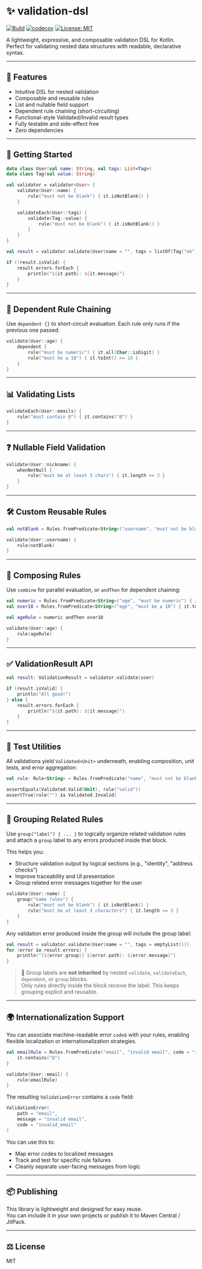 # ✨ validation-dsl

[![Build](https://github.com/ericTsiliacos/validation-dsl/actions/workflows/ci.yml/badge.svg)](https://github.com/ericTsiliacos/validation-dsl/actions)
[![codecov](https://codecov.io/gh/ericTsiliacos/validation-dsl/branch/main/graph/badge.svg)](https://codecov.io/gh/ericTsiliacos/validation-dsl)
[![License: MIT](https://img.shields.io/badge/License-MIT-yellow.svg)](LICENSE)

A lightweight, expressive, and composable validation DSL for Kotlin.  
Perfect for validating nested data structures with readable, declarative syntax.

---

## 🌟 Features

- Intuitive DSL for nested validation
- Composable and reusable rules
- List and nullable field support
- Dependent rule chaining (short-circuiting)
- Functional-style Validated/Invalid result types
- Fully testable and side-effect free
- Zero dependencies

---

## 🚀 Getting Started

```kotlin
data class User(val name: String, val tags: List<Tag>)
data class Tag(val value: String)

val validator = validator<User> {
    validate(User::name) {
        rule("must not be blank") { it.isNotBlank() }
    }

    validateEach(User::tags) {
        validate(Tag::value) {
            rule("must not be blank") { it.isNotBlank() }
        }
    }
}

val result = validator.validate(User(name = "", tags = listOf(Tag("ok"), Tag(""))))

if (!result.isValid) {
    result.errors.forEach {
        println("${it.path}: ${it.message}")
    }
}
```

---

## 🧠 Dependent Rule Chaining

Use `dependent {}` to short-circuit evaluation. Each rule only runs if the previous one passed:

```kotlin
validate(User::age) {
    dependent {
        rule("must be numeric") { it.all(Char::isDigit) }
        rule("must be ≥ 18") { it.toInt() >= 18 }
    }
}
```

---

## 📊 Validating Lists

```kotlin
validateEach(User::emails) {
    rule("must contain @") { it.contains("@") }
}
```

---

## ❓ Nullable Field Validation

```kotlin
validate(User::nickname) {
    whenNotNull {
        rule("must be at least 3 chars") { it.length >= 3 }
    }
}
```

---

## 🛠️ Custom Reusable Rules

```kotlin
val notBlank = Rules.fromPredicate<String>("username", "must not be blank") { it.isNotBlank() }

validate(User::username) {
    rule(notBlank)
}
```

---

## 🎯 Composing Rules

Use `combine` for parallel evaluation, or `andThen` for dependent chaining:

```kotlin
val numeric = Rules.fromPredicate<String>("age", "must be numeric") { it.all(Char::isDigit) }
val over18 = Rules.fromPredicate<String>("age", "must be ≥ 18") { it.toInt() >= 18 }

val ageRule = numeric andThen over18

validate(User::age) {
    rule(ageRule)
}
```

---

## ✅ ValidationResult API

```kotlin
val result: ValidationResult = validator.validate(user)

if (result.isValid) {
    println("All good!")
} else {
    result.errors.forEach {
        println("${it.path}: ${it.message}")
    }
}
```

---

## 🧪 Test Utilities

All validations yield `Validated<Unit>` underneath, enabling composition, unit tests, and error aggregation:

```kotlin
val rule: Rule<String> = Rules.fromPredicate("name", "must not be blank") { it.isNotBlank() }

assertEquals(Validated.Valid(Unit), rule("valid"))
assertTrue(rule("") is Validated.Invalid)
```

---

## 🧹 Grouping Related Rules

Use `group("label") { ... }` to logically organize related validation rules and attach a `group` label to any errors produced inside that block.

This helps you:
- Structure validation output by logical sections (e.g., "identity", "address checks")
- Improve traceability and UI presentation
- Group related error messages together for the user

```kotlin
validate(User::name) {
    group("name rules") {
        rule("must not be blank") { it.isNotBlank() }
        rule("must be at least 3 characters") { it.length >= 3 }
    }
}
```

Any validation error produced inside the group will include the group label:

```kotlin
val result = validator.validate(User(name = "", tags = emptyList()))
for (error in result.errors) {
    println("[${error.group}] ${error.path}: ${error.message}")
}
```

> 🧠 Group labels are **not inherited** by nested `validate`, `validateEach`, `dependent`, or `group` blocks.  
> Only rules directly inside the block receive the label. This keeps grouping explicit and reusable.

---

## 🌍 Internationalization Support

You can associate machine-readable error `code`s with your rules, enabling flexible localization or internationalization strategies.

```kotlin
val emailRule = Rules.fromPredicate("email", "invalid email", code = "invalid_email") {
    it.contains("@")
}

validate(User::email) {
    rule(emailRule)
}
```

The resulting `ValidationError` contains a `code` field:

```kotlin
ValidationError(
    path = "email",
    message = "invalid email",
    code = "invalid_email"
)
```

You can use this to:
- Map error codes to localized messages
- Track and test for specific rule failures
- Cleanly separate user-facing messages from logic

---

## 📦 Publishing

This library is lightweight and designed for easy reuse.  
You can include it in your own projects or publish it to Maven Central / JitPack.

---

## ⚖️ License

MIT
